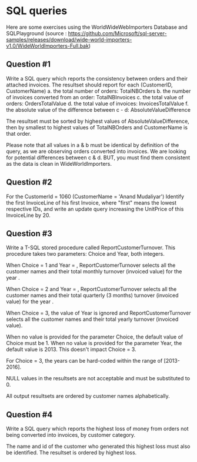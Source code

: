 # SQL queries

Here are some exercises using the WorldWideWebImporters Database and SQLPlayground (source : https://github.com/Microsoft/sql-server-samples/releases/download/wide-world-importers-v1.0/WideWorldImporters-Full.bak)



## Question #1
Write a SQL query which reports the consistency between orders and their attached invoices.
The resultset should report for each (CustomerID, CustomerName)
 a. the total number of orders: TotalNBOrders
 b. the number of invoices converted from an order: TotalNBInvoices
 c. the total value of orders: OrdersTotalValue
 d. the total value of invoices: InvoicesTotalValue
 f. the absolute value of the difference between c - d: AbsoluteValueDifference
 
 The resultset must be sorted by highest values of AbsoluteValueDifference, then by smallest to highest values of TotalNBOrders and CustomerName is that order.
 
 Please note that all values in a & b must be identical by definition of the query, as we are observing orders converted into invoices.
We are looking for potential differences between c & d.
BUT, you must find them consistent as the data is clean in WideWorldImporters.

## Question #2
For the CustomerId = 1060 (CustomerName = 'Anand Mudaliyar')
Identify the first InvoiceLine of his first Invoice, where "first" means the lowest respective IDs, and write an update query increasing the UnitPrice of this InvoiceLine by 20.

## Question #3
Write a T-SQL stored procedure called ReportCustomerTurnover.
This procedure takes two parameters: Choice and Year, both integers.

When Choice = 1 and Year = <aYear>, ReportCustomerTurnover selects all the customer names and their total monthly turnover (invoiced value) for the year <aYear>.

When Choice = 2 and Year = <aYear>, ReportCustomerTurnover  selects all the customer names and their total quarterly (3 months) turnover (invoiced value) for the year <aYear>.

When Choice = 3, the value of Year is ignored and ReportCustomerTurnover  selects all the customer names and their total yearly turnover (invoiced value).

When no value is provided for the parameter Choice, the default value of Choice must be 1.
When no value is provided for the parameter Year, the default value is 2013. This doesn't impact Choice = 3.

For Choice = 3, the years can be hard-coded within the range of [2013-2016].

NULL values in the resultsets are not acceptable and must be substituted to 0.

All output resultsets are ordered by customer names alphabetically.

## Question #4
Write a SQL query which reports the highest loss of money from orders not being converted into invoices, by customer category.

The name and id of the customer who generated this highest loss must also be identified. The resultset is ordered by highest loss.
